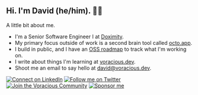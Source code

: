 ## Hi. I'm David (he/him). ✌🏻

A little bit about me.

- I'm a Senior Software Engineer I at [Doximity](https://work.doximity.com).
- My primary focus outside of work is a second brain tool called [octo.app](https://octo.app).
- I build in public, and I have an [OSS roadmap](https://voracious.link/roadmap) to track what I'm working on.
- I write about things I'm learning at [voracious.dev](https://voracious.dev).
- Shoot me an email to say hello at [david@voracious.dev](mailto:david@voracious.dev).

[![Connect on LinkedIn](https://img.shields.io/badge/LinkedIn-0077B5?style=for-the-badge&logo=linkedin&logoColor=white)](https://voracious.link/linkedin)
[![Follow me on Twitter](https://img.shields.io/badge/Twitter-1DA1F2?style=for-the-badge&logo=twitter&logoColor=white)](https://voracious.link/twitter)
[![Join the Voracious Community](https://img.shields.io/badge/Discord-5865F2?style=for-the-badge&logo=discord&logoColor=white)](https://voracious.link/chat)
[![Sponsor me](https://img.shields.io/badge/sponsor-DB61A2?style=for-the-badge&logo=GitHub-Sponsors&logoColor=white)](https://voracious.link/sponsor)
